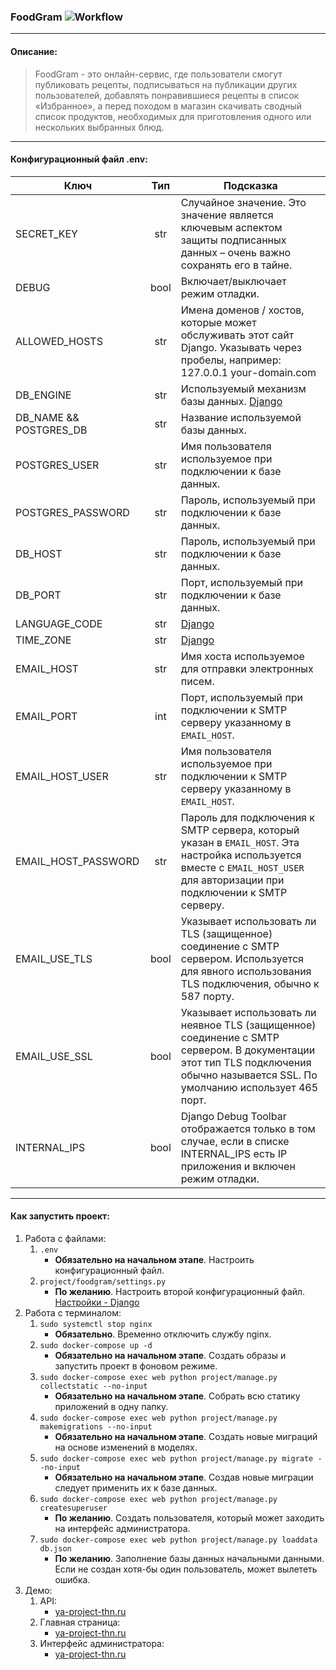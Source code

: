 ### FoodGram ![Workflow](https://github.com/timehollyname/foodgram-project/actions/workflows/actions.yml/badge.svg)
____
#### Описание:
> FoodGram - это онлайн-сервис, где пользователи смогут публиковать рецепты, подписываться на публикации других пользователей, добавлять понравившиеся рецепты в список «Избранное», а перед походом в магазин скачивать сводный список продуктов, необходимых для приготовления одного или нескольких выбранных блюд.
____
#### Конфигурационный файл .env:
| Ключ | Тип | Подсказка |
|------|:----------:|-----------|
| SECRET_KEY | str | Случайное значение. Это значение является ключевым аспектом защиты подписанных данных – очень важно сохранять его в тайне. |
| DEBUG | bool | Включает/выключает режим отладки. |
| ALLOWED_HOSTS | str | Имена доменов / хостов, которые может обслуживать этот сайт Django. Указывать через пробелы, например: 127.0.0.1 your-domain.com |
| DB_ENGINE | str | Используемый механизм базы данных. [Django](https://djangodoc.ru/3.1/ref/settings/#engine) |
| DB_NAME && POSTGRES_DB | str | Название используемой базы данных. |
| POSTGRES_USER | str | Имя пользователя используемое при подключении к базе данных. |
| POSTGRES_PASSWORD | str | Пароль, используемый при подключении к базе данных. |
| DB_HOST | str | Пароль, используемый при подключении к базе данных. |
| DB_PORT | str | Порт, используемый при подключении к базе данных. |
| LANGUAGE_CODE | str | [Django](https://djangodoc.ru/3.1/ref/settings/#language-code) |
| TIME_ZONE | str | [Django](https://djangodoc.ru/3.1/ref/settings/#std:setting-TIME_ZONE) |
| EMAIL_HOST | str | Имя хоста используемое для отправки электронных писем. |
| EMAIL_PORT | int | Порт, используемый при подключении к SMTP серверу указанному в ```EMAIL_HOST```. |
| EMAIL_HOST_USER | str | Имя пользователя используемое при подключении к SMTP серверу указанному в ```EMAIL_HOST```. |
| EMAIL_HOST_PASSWORD | str | Пароль для подключения к SMTP сервера, который указан в ```EMAIL_HOST```. Эта настройка используется вместе с ```EMAIL_HOST_USER``` для авторизации при подключении к SMTP серверу. |
| EMAIL_USE_TLS | bool | Указывает использовать ли TLS (защищенное) соединение с SMTP сервером. Используется для явного использования TLS подключения, обычно к 587 порту. |
| EMAIL_USE_SSL | bool | Указывает использовать ли неявное TLS (защищенное) соединение с SMTP сервером. В документации этот тип TLS подключения обычно называется SSL. По умолчанию использует 465 порт. |
| INTERNAL_IPS | bool | Django Debug Toolbar отображается только в том случае, если в списке INTERNAL_IPS есть IP приложения и включен режим отладки. |
____
#### Как запустить проект:
1. Работа с файлами:
    1. ```.env```
        - **Обязательно на начальном этапе**. Настроить конфигурационный файл.
    2. ```project/foodgram/settings.py```
        - **По желанию**. Настроить второй конфигурационный файл. [Настройки - Django](https://djangodoc.ru/3.1/ref/settings/)
2. Работа с терминалом:
    1. ```sudo systemctl stop nginx```
        - **Обязательно**. Временно отключить службу nginx. 
    2. ```sudo docker-compose up -d```
        - **Обязательно на начальном этапе**. Создать образы и запустить проект в фоновом режиме.
    3. ```sudo docker-compose exec web python project/manage.py collectstatic --no-input```
        - **Обязательно на начальном этапе**. Собрать всю статику приложений в одну папку.
    4. ```sudo docker-compose exec web python project/manage.py makemigrations --no-input```
        - **Обязательно на начальном этапе**. Создать новые миграций на основе изменений в моделях.
    5. ```sudo docker-compose exec web python project/manage.py migrate --no-input```
        - **Обязательно на начальном этапе**. Создав новые миграции следует применить их к базе данных.
    6. ```sudo docker-compose exec web python project/manage.py createsuperuser```
        - **По желанию**. Создать пользователя, который может заходить на интерфейс администратора.
    7. ```sudo docker-compose exec web python project/manage.py loaddata db.json```
        - **По желанию**. Заполнение базы данных начальными данными. Если не создан хотя-бы один пользователь, может вылететь ошибка.
3. Демо:
    1. API:
        - [ya-project-thn.ru](http://ya-project-thn.ru/api/v1/)
    2. Главная страница:
        - [ya-project-thn.ru](http://ya-project-thn.ru/)
    3. Интерфейс администратора:
        - [ya-project-thn.ru](http://ya-project-thn.ru/admin/)
